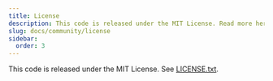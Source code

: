 ```yaml
---
title: License
description: This code is released under the MIT License. Read more here.
slug: docs/community/license
sidebar:
  order: 3
---
```


This code is released under the MIT License. See [LICENSE.txt](https://github.com/gruntwork-io/terragrunt/blob/main/LICENSE.txt).
